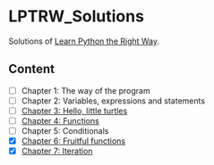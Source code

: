 # LPTRW_Solutions
Solutions of [Learn Python the Right Way](https://learnpythontherightway.com/).

## Content
- [ ] Chapter 1: The way of the program
- [ ] Chapter 2: Variables, expressions and statements
- [ ] [Chapter 3: Hello, little turtles](./chap03)
- [ ] [Chapter 4: Functions](./chap04)
- [ ] Chapter 5: Conditionals
- [X] [Chapter 6: Fruitful functions](./chap06)
- [X] [Chapter 7: Iteration](./chap07)
